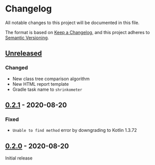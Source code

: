 # Changelog
All notable changes to this project will be documented in this file.

The format is based on [Keep a Changelog](https://keepachangelog.com/en/1.0.0/),
and this project adheres to [Semantic Versioning](https://semver.org/spec/v2.0.0.html).

## [Unreleased]

### Changed
- New class tree comparison algorithm
- New HTML report template
- Gradle task name to `shrinkometer`

## [0.2.1] - 2020-08-20

### Fixed
- `Unable to find method` error by downgrading to Kotlin 1.3.72

## [0.2.0] - 2020-08-20

Initial release

[Unreleased]: https://github.com/Erdenian/shrinkometer/compare/0.2.1...develop
[0.2.1]: https://github.com/Erdenian/shrinkometer/compare/0.2.0...0.2.1
[0.2.0]: https://github.com/Erdenian/shrinkometer/releases/tag/0.2.0
